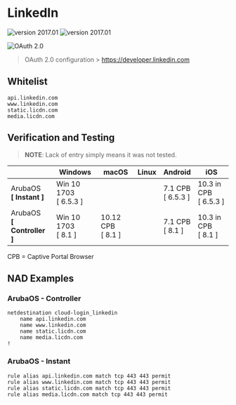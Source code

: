 LinkedIn
======
![version 2017.01](https://img.shields.io/badge/version-2017.01-brightgreen.svg "version 2017.01") ![version 2017.01](https://img.shields.io/badge/source-Aruba_Security-orange.svg "version 2017.01")

![OAuth 2.0](https://img.shields.io/badge/login-OAuth_2.0-blue.svg "OAuth 2.0")
<br>

> OAuth 2.0 configuration > https://developer.linkedin.com

## Whitelist
```
api.linkedin.com
www.linkedin.com
static.licdn.com
media.licdn.com
```


## Verification and Testing
>__NOTE__: Lack of entry simply means it was not tested.

| | Windows 	| macOS 	| Linux 	| Android 	| iOS 	|
|---------	|---------	|-------	|-------	|---------	|-----	|
|ArubaOS<br>__[ Instant ]__|  Win 10 1703<br> [ 6.5.3 ]	|  	|  	| 7.1 CPB<br> [ 6.5.3 ] 	| 10.3 in CPB<br> [ 6.5.3 ] 	|
|ArubaOS<br>__[ Controller ]__ | Win 10 1703<br> [ 8.1 ] 	| 10.12 CPB<br> [ 8.1 ] 	|  	| 7.1 CPB<br>[ 8.1 ] 	| 10.3 in CPB<br> [ 8.1 ] |

CPB = Captive Portal Browser
<br>

## NAD Examples
### ArubaOS - Controller
```
netdestination cloud-login_linkedin
    name api.linkedin.com
    name www.linkedin.com
    name static.licdn.com
    name media.licdn.com
!
```

### ArubaOS - Instant
```
rule alias api.linkedin.com match tcp 443 443 permit
rule alias www.linkedin.com match tcp 443 443 permit
rule alias static.licdn.com match tcp 443 443 permit
rule alias media.licdn.com match tcp 443 443 permit
```
